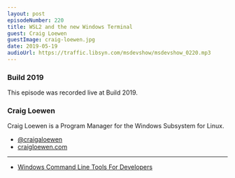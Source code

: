 ```yaml
---
layout: post
episodeNumber: 220
title: WSL2 and the new Windows Terminal
guest: Craig Loewen
guestImage: craig-loewen.jpg
date: 2019-05-19
audioUrl: https://traffic.libsyn.com/msdevshow/msdevshow_0220.mp3
--- 
```


### Build 2019

This episode was recorded live at Build 2019. 

### Craig Loewen

Craig Loewen is a Program Manager for the Windows Subsystem for Linux.

 - [@craigaloewen](https://twitter.com/craigaloewen)
 - [craigloewen.com](http://www.craigloewen.com/)

--------------------------------------------------------------

 - [Windows Command Line Tools For Developers](https://devblogs.microsoft.com/commandline/)
